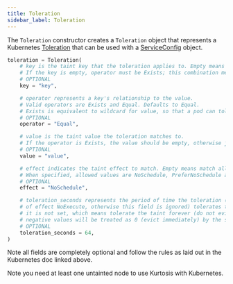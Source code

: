 ```yaml
---
title: Toleration
sidebar_label: Toleration
---
```


The `Toleration` constructor creates a `Toleration` object that represents a Kubernetes [Toleration](https://kubernetes.io/docs/concepts/scheduling-eviction/taint-and-toleration/) that
can be used with a [ServiceConfig][service-config] object.

```python
toleration = Toleration(
    # key is the taint key that the toleration applies to. Empty means match all taint keys.
    # If the key is empty, operator must be Exists; this combination means to match all values and all keys.
    # OPTIONAL
    key = "key",

    # operator represents a key's relationship to the value.
    # Valid operators are Exists and Equal. Defaults to Equal.
    # Exists is equivalent to wildcard for value, so that a pod can tolerate all taints of a particular category.
    # OPTIONAL
    operator = "Equal",

	# value is the taint value the toleration matches to.
	# If the operator is Exists, the value should be empty, otherwise just a regular string.
	# OPTIONAL
    value = "value",

	# effect indicates the taint effect to match. Empty means match all taint effects.
	# When specified, allowed values are NoSchedule, PreferNoSchedule and NoExecute.
	# OPTIONAL
    effect = "NoSchedule",

	# toleration_seconds represents the period of time the toleration (which must be
	# of effect NoExecute, otherwise this field is ignored) tolerates the taint. By default,
	# it is not set, which means tolerate the taint forever (do not evict). Zero and
	# negative values will be treated as 0 (evict immediately) by the system.
	# OPTIONAL
    toleration_seconds = 64,
)
```

Note all fields are completely optional and follow the rules as laid out in the Kubernetes doc linked above.

Note you need at least one untainted node to use Kurtosis with Kubernetes.

<!--------------- ONLY LINKS BELOW THIS POINT ---------------------->
[service-config]: ./service-config.md